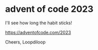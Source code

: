 # advent of code 2023
I'll see how long the habit sticks!

https://adventofcode.com/2023

Cheers, 
  Loopdiloop
